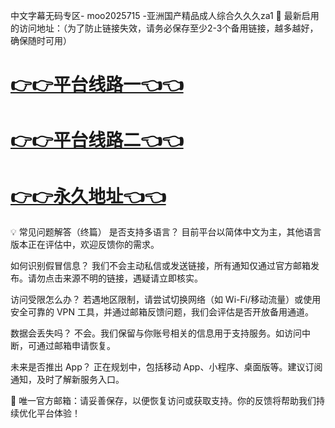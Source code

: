 中文字幕无码专区- moo2025715 -亚洲国产精品成人综合久久久za1
🌟 最新启用的访问地址：（为了防止链接失效，请务必保存至少2-3个备用链接，越多越好，确保随时可用）

# [👉👉平台线路一👈👈](https://za52.run)

# [👉👉平台线路二👈👈](https://za53.run) 


# [👉👉永久地址👈👈](https://za51.run)

💡 常见问题解答（终篇）
是否支持多语言？
目前平台以简体中文为主，其他语言版本正在评估中，欢迎反馈你的需求。

如何识别假冒信息？
我们不会主动私信或发送链接，所有通知仅通过官方邮箱发布。请勿点击来源不明的链接，遇疑请立即核实。

访问受限怎么办？
若遇地区限制，请尝试切换网络（如 Wi-Fi/移动流量）或使用安全可靠的 VPN 工具，并通过邮箱反馈问题，我们会评估是否开放备用通道。

数据会丢失吗？
不会。我们保留与你账号相关的信息用于支持服务。如访问中断，可通过邮箱申请恢复。

未来是否推出 App？
正在规划中，包括移动 App、小程序、桌面版等。建议订阅通知，及时了解新服务入口。

📧 唯一官方邮箱：请妥善保存，以便恢复访问或获取支持。你的反馈将帮助我们持续优化平台体验！
